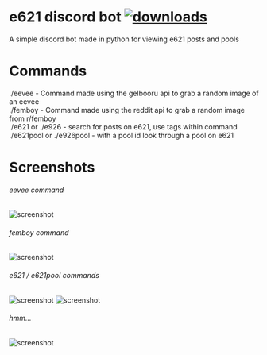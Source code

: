 # e621 discord bot [![downloads](https://img.shields.io/github/downloads/dox-net/e621-discord-bot/total?color=green)](https://github.com/dox-net/e621-discord-bot/archive/refs/tags/work-in-progress.zip)
A simple discord bot made in python for viewing e621 posts and pools
# Commands
./eevee - Command made using the gelbooru api to grab a random image of an eevee<br>
./femboy - Command made using the reddit api to grab a random image from r/femboy<br>
./e621 or ./e926 - search for posts on e621, use tags within command<br>
./e621pool or ./e926pool - with a pool id look through a pool on e621<br>
# Screenshots
###### eevee command
![screenshot](https://cdn.discordapp.com/attachments/969259955620298822/970916769248215090/unknown.png)


###### femboy command<br>
![screenshot](https://cdn.discordapp.com/attachments/969259955620298822/970919842536374292/unknown.png)


###### e621 / e621pool commands<br>
![screenshot](https://cdn.discordapp.com/attachments/969259955620298822/970916850756108318/unknown.png)
![screenshot](https://cdn.discordapp.com/attachments/969259955620298822/970917191249711144/unknown.png)


###### hmm...<br>
![screenshot](https://cdn.discordapp.com/attachments/969259955620298822/970917514223710228/unknown.png)
